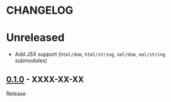 # CHANGELOG
# Unreleased
- Add JSX support (`html/dom`, `html/string`, `xml/dom`, `xml/string` submodules)

## [0.1.0](../../tree/0.1.0) - XXXX-XX-XX
Release
